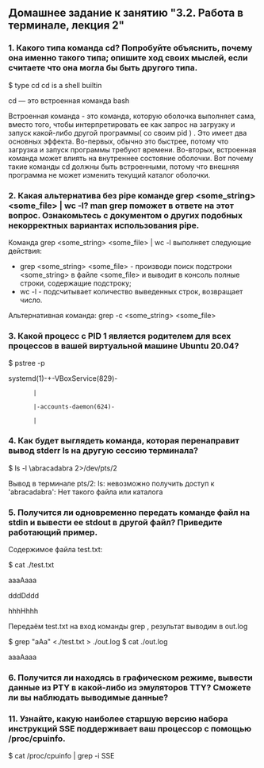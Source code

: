 ## Домашнее задание к занятию "3.2. Работа в терминале, лекция 2"

### 1. Какого типа команда cd? Попробуйте объяснить, почему она именно такого типа; опишите ход своих мыслей, если считаете что она могла бы быть другого типа.

$ type cd
cd is a shell builtin

cd — это встроенная команда bash

Встроенная команда - это команда, которую оболочка выполняет сама, вместо того, чтобы интерпретировать ее как запрос на загрузку и запуск какой-либо другой программы( со своим pid ) .
Это имеет два основных эффекта. Во-первых, обычно это быстрее, потому что загрузка и запуск программы требуют времени.
Во-вторых, встроенная команда может влиять на внутреннее состояние оболочки. Вот почему такие команды cd должны быть встроенными, потому что внешняя программа не может изменить текущий каталог оболочки.


### 2. Какая альтернатива без pipe команде grep <some_string> <some_file> | wc -l? man grep поможет в ответе на этот вопрос. Ознакомьтесь с документом о других подобных некорректных вариантах использования pipe.

Команда grep <some_string> <some_file> | wc -l выполняет следующие действия:
- grep <some_string> <some_file>   - производи поиск подстроки <some_string> в файле <some_file> и выводит в консоль полные строки, содержащие подстроку;
- wc -l - подсчитывает количество выведенных строк, возвращает число.

Альтернативная команда: grep -с <some_string> <some_file>


### 3. Какой процесс с PID 1 является родителем для всех процессов в вашей виртуальной машине Ubuntu 20.04?

$ pstree -p

systemd(1)-+-VBoxService(829)-

           |

           |-accounts-daemon(624)-

           |

### 4. Как будет выглядеть команда, которая перенаправит вывод stderr ls на другую сессию терминала?

$ ls -l \abracadabra 2>/dev/pts/2

Вывод в терминале pts/2:
ls: невозможно получить доступ к 'abracadabra': Нет такого файла или каталога


### 5. Получится ли одновременно передать команде файл на stdin и вывести ее stdout в другой файл? Приведите работающий пример.

Содержимое файла test.txt:

$ cat ./test.txt 

aaaAaaa

dddDddd

hhhHhhh

Передаём  test.txt на вход команды grep , результат выводим в out.log

$ grep "aAa" <./test.txt > ./out.log
$ cat ./out.log 

aaaAaaa

### 6. Получится ли находясь в графическом режиме, вывести данные из PTY в какой-либо из эмуляторов TTY? Сможете ли вы наблюдать выводимые данные?

### 11. Узнайте, какую наиболее старшую версию набора инструкций SSE поддерживает ваш процессор с помощью /proc/cpuinfo.

$ cat /proc/cpuinfo | grep  -i SSE


